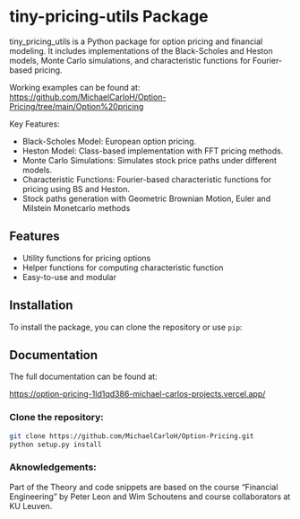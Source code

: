# tiny-pricing-utils Package

tiny_pricing_utils is a Python package for option pricing and financial modeling. It includes implementations of the Black-Scholes and Heston models, Monte Carlo simulations, and characteristic functions for Fourier-based pricing.

Working examples can be found at: https://github.com/MichaelCarloH/Option-Pricing/tree/main/Option%20pricing

Key Features: 
- Black-Scholes Model: European option pricing.
- Heston Model: Class-based implementation with FFT pricing methods.
- Monte Carlo Simulations: Simulates stock price paths under different models.
- Characteristic Functions: Fourier-based characteristic functions for pricing using BS and Heston.
- Stock paths generation with Geometric Brownian Motion, Euler and Milstein Monetcarlo methods


## Features
- Utility functions for pricing options
- Helper functions for computing characteristic function
- Easy-to-use and modular

## Installation

To install the package, you can clone the repository or use `pip`:

## Documentation

The full documentation can be found at: 

https://option-pricing-1ld1qd386-michael-carlos-projects.vercel.app/


### Clone the repository:
```bash
git clone https://github.com/MichaelCarloH/Option-Pricing.git
python setup.py install
```

### Aknowledgements:
Part of the Theory and code snippets are based on the course “Financial Engineering” by Peter Leon and Wim Schoutens and course collaborators at KU Leuven.
